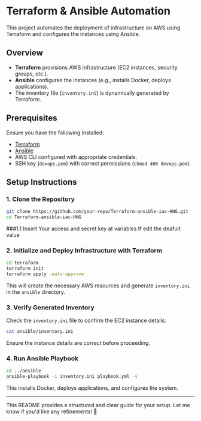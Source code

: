 # Terraform & Ansible Automation

This project automates the deployment of infrastructure on AWS using Terraform and configures the instances using Ansible.

## Overview

- **Terraform** provisions AWS infrastructure (EC2 instances, security groups, etc.).
- **Ansible** configures the instances (e.g., installs Docker, deploys applications).
- The inventory file (`inventory.ini`) is dynamically generated by Terraform.

## Prerequisites

Ensure you have the following installed:

- [Terraform](https://developer.hashicorp.com/terraform/downloads)
- [Ansible](https://docs.ansible.com/ansible/latest/installation_guide/intro_installation.html)
- AWS CLI configured with appropriate credentials.
- SSH key (`devops.pem`) with correct permissions (`chmod 400 devops.pem`).

## Setup Instructions

### 1. Clone the Repository

```bash
git clone https://github.com/your-repo/Terraform-ansible-iac-HNG.git
cd Terraform-ansible-iac-HNG
```

###1.1 Insert Your access and secret key at variables.tf edit the deafult value

### 2. Initialize and Deploy Infrastructure with Terraform

```bash
cd terraform
terraform init
terraform apply -auto-approve
```

This will create the necessary AWS resources and generate `inventory.ini` in the `ansible` directory.

### 3. Verify Generated Inventory

Check the `inventory.ini` file to confirm the EC2 instance details:

```bash
cat ansible/inventory.ini
```

Ensure the instance details are correct before proceeding.

### 4. Run Ansible Playbook

```bash
cd ../ansible
ansible-playbook -i inventory.ini playbook.yml -v
```

This installs Docker, deploys applications, and configures the system.

---

This README provides a structured and clear guide for your setup. Let me know if you'd like any refinements! 🚀

